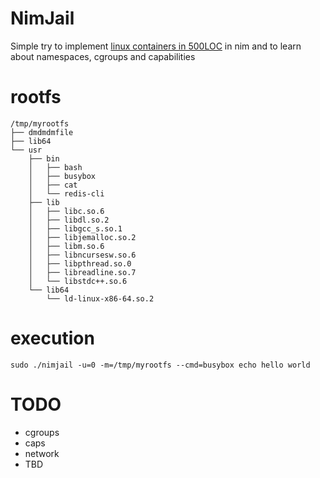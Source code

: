 # NimJail

Simple try to implement [linux containers in 500LOC](https://blog.lizzie.io/linux-containers-in-500-loc.html#org0aee542) in nim and to learn about namespaces, cgroups and capabilities 

# rootfs
```
/tmp/myrootfs
├── dmdmdmfile
├── lib64
└── usr
    ├── bin
    │   ├── bash
    │   ├── busybox
    │   ├── cat
    │   └── redis-cli
    ├── lib
    │   ├── libc.so.6
    │   ├── libdl.so.2
    │   ├── libgcc_s.so.1
    │   ├── libjemalloc.so.2
    │   ├── libm.so.6
    │   ├── libncursesw.so.6
    │   ├── libpthread.so.0
    │   ├── libreadline.so.7
    │   └── libstdc++.so.6
    └── lib64
        └── ld-linux-x86-64.so.2
```

# execution
```sudo ./nimjail -u=0 -m=/tmp/myrootfs --cmd=busybox echo hello world```

# TODO
- cgroups
- caps
- network
- TBD